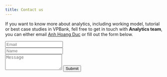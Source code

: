 ```yaml
---
title: Contact us
---
```


If you want to know more about analytics, including working model, tutorial or best case studies in VPBank, fell free to
get in touch with **Analytics team**, you can either email <a href="mailto:anhhd3@vpbank.com.vn">Anh Hoang Duc</a> or fill out the form below. 

<form action="https://formspree.io/anhhd3@vpbank.com.vn" method="POST" class="form" id="contact-form">
  <div class="row">
    <div class="col-xs-6">
      <input type="email" name="_replyto" class="form-control input-lg" placeholder="Email" title="Email">
    </div>
    <div class="col-xs-6">
      <input type="text" name="name" class="form-control input-lg" placeholder="Name" title="Name">
    </div>
  </div>
  <input type="hidden" name="_subject" value="New submission from RECON website">
  <textarea type="text" name="content" class="form-control input-lg" placeholder="Message" title="Message" required="required" rows="3"></textarea>
  <input type="text" name="_gotcha" style="display:none">
  <input type="hidden" name="_next" value="./contact?message=Your message was sent successfully, thanks!" />
  <button type="submit" class="btn btn-lg btn-primary">Submit</button>
</form>
